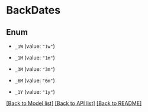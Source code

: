 # BackDates

## Enum


* `_1W` (value: `"1w"`)

* `_1M` (value: `"1m"`)

* `_3M` (value: `"3m"`)

* `_6M` (value: `"6m"`)

* `_1Y` (value: `"1y"`)


[[Back to Model list]](../README.md#documentation-for-models) [[Back to API list]](../README.md#documentation-for-api-endpoints) [[Back to README]](../README.md)


